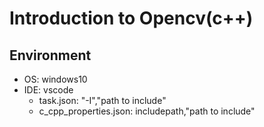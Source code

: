 # Introduction to Opencv(c++)

## Environment

- OS: windows10
- IDE: vscode
    - task.json: "-I","path to include"  
    - c_cpp_properties.json: includepath,"path to include"